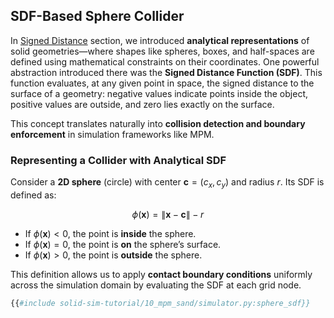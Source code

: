 ## SDF-Based Sphere Collider

In [Signed Distance](./lec7.1-signed_dists.md) section, we introduced **analytical representations** of solid geometries—where shapes like spheres, boxes, and half-spaces are defined using mathematical constraints on their coordinates. One powerful abstraction introduced there was the **Signed Distance Function (SDF)**. This function evaluates, at any given point in space, the signed distance to the surface of a geometry: negative values indicate points inside the object, positive values are outside, and zero lies exactly on the surface.

This concept translates naturally into **collision detection and boundary enforcement** in simulation frameworks like MPM.

### Representing a Collider with Analytical SDF

Consider a **2D sphere** (circle) with center $\mathbf{c} = (c_x, c_y)$ and radius $r$. Its SDF is defined as:

$$
\phi(\mathbf{x}) = \|\mathbf{x} - \mathbf{c}\| - r
$$

- If $\phi(\mathbf{x}) < 0$, the point is **inside** the sphere.
- If $\phi(\mathbf{x}) = 0$, the point is **on** the sphere’s surface.
- If $\phi(\mathbf{x}) > 0$, the point is **outside** the sphere.

This definition allows us to apply **contact boundary conditions** uniformly across the simulation domain by evaluating the SDF at each grid node.

```python
{{#include solid-sim-tutorial/10_mpm_sand/simulator.py:sphere_sdf}}
```